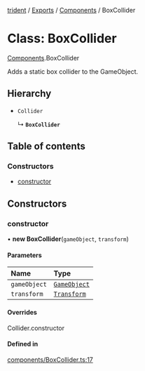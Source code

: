 [trident](../README.md) / [Exports](../modules.md) / [Components](../modules/Components.md) / BoxCollider

# Class: BoxCollider

[Components](../modules/Components.md).BoxCollider

Adds a static box collider to the GameObject.

## Hierarchy

- `Collider`

  ↳ **`BoxCollider`**

## Table of contents

### Constructors

- [constructor](Components.BoxCollider.md#constructor)

## Constructors

### constructor

• **new BoxCollider**(`gameObject`, `transform`)

#### Parameters

| Name | Type |
| :------ | :------ |
| `gameObject` | [`GameObject`](GameObject.md) |
| `transform` | [`Transform`](Components.Transform.md) |

#### Overrides

Collider.constructor

#### Defined in

[components/BoxCollider.ts:17](https://github.com/AIFanatic/Trident/blob/f9d7b7c/src/components/BoxCollider.ts#L17)
